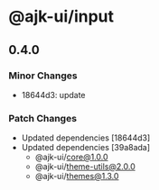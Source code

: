 # @ajk-ui/input

## 0.4.0

### Minor Changes

- 18644d3: update

### Patch Changes

- Updated dependencies [18644d3]
- Updated dependencies [39a8ada]
  - @ajk-ui/core@1.0.0
  - @ajk-ui/theme-utils@2.0.0
  - @ajk-ui/themes@1.3.0
